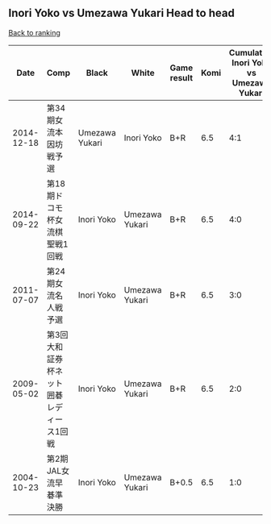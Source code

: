 ## Inori Yoko vs Umezawa Yukari Head to head

[Back to ranking](../../index.md)




| **Date** | **Comp** | **Black** | **White** | **Game result** | **Komi** | **Cumulative Inori Yoko vs Umezawa Yukari** | **Inori Yoko streak** | **Umezawa Yukari streak** | 
| --- | --- | --- | --- | --- | --- | --- | --- | --- |
| 2014-12-18 | 第34期女流本因坊戦予選 | Umezawa Yukari | Inori Yoko | B+R | 6.5 | 4:1 | 0 | 1 | 
| 2014-09-22 | 第18期ドコモ杯女流棋聖戦1回戦 | Inori Yoko | Umezawa Yukari | B+R | 6.5 | 4:0 | 4 | 0 | 
| 2011-07-07 | 第24期女流名人戦予選 | Inori Yoko | Umezawa Yukari | B+R | 6.5 | 3:0 | 3 | 0 | 
| 2009-05-02 | 第3回大和証券杯ネット囲碁レディース1回戦 | Inori Yoko | Umezawa Yukari | B+R | 6.5 | 2:0 | 2 | 0 | 
| 2004-10-23 | 第2期JAL女流早碁準決勝 | Inori Yoko | Umezawa Yukari | B+0.5 | 6.5 | 1:0 | 1 | 0 |




